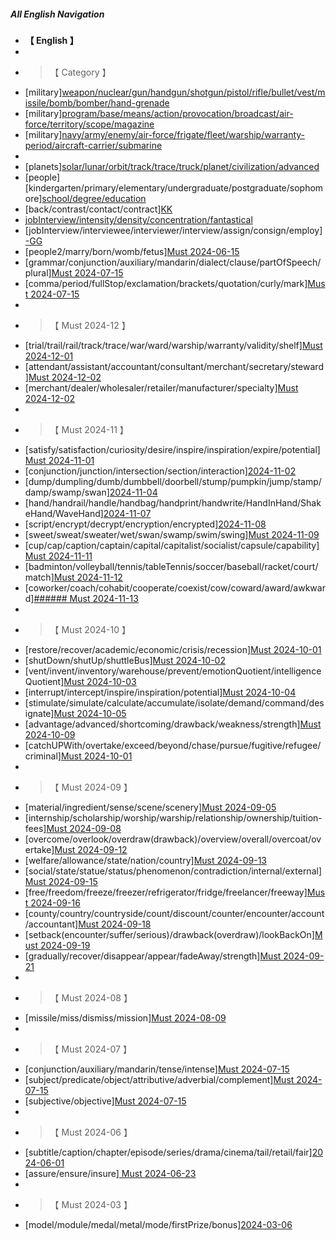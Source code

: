 ##### All English Navigation

- **【 English 】**
-
- > 【 Category 】
- [military][weapon/nuclear/gun/handgun/shotgun/pistol/rifle/bullet/vest/missile/bomb/bomber/hand-grenade](4-ENGLISH/0-0-CLASSIFICATION/AA-0-Military.md)
- [military][program/base/means/action/provocation/broadcast/air-force/territory/scope/magazine](4-ENGLISH/0-0-CLASSIFICATION/AA-0-Military.md)
- [military][navy/army/enemy/air-force/frigate/fleet/warship/warranty-period/aircraft-carrier/submarine](4-ENGLISH/0-0-CLASSIFICATION/AA-0-Military.md)
-
- [planets][solar/lunar/orbit/track/trace/truck/planet/civilization/advanced](4-ENGLISH/0-0-CLASSIFICATION/04-Classification/3-Planet.md)
- [people][kindergarten/primary/elementary/undergraduate/postgraduate/sophomore][school/degree/education](4-ENGLISH/0-0-CLASSIFICATION/BB-44-People.md)
- [back/contrast/contact/contract][KK](4-ENGLISH/0-0-CLASSIFICATION/AA-1-Bank.md)
- [jobInterview/intensity/density/concentration/fantastical](4-ENGLISH/0-0-CLASSIFICATION/AA-2-JobInterview.md)
- [jobInterview/interviewee/interviewer/interview/assign/consign/employ][-GG](4-ENGLISH/0-0-CLASSIFICATION/AA-2-JobInterview.md)
- [people2/marry/born/womb/fetus][Must 2024-06-15](4-ENGLISH/0-0-CLASSIFICATION/00-IELTS/IELTS-Must-20240601.md)
- [grammar/conjunction/auxiliary/mandarin/dialect/clause/partOfSpeech/plural][Must 2024-07-15](4-ENGLISH/0-0-CLASSIFICATION/00-IELTS/IELTS-Must-20240701.md)
- [comma/period/fullStop/exclamation/brackets/quotation/curly/mark][Must 2024-07-15](4-ENGLISH/0-0-CLASSIFICATION/00-IELTS/IELTS-Must-20240701.md)
-
- > 【 Must 2024-12 】
- [trial/trail/rail/track/trace/war/ward/warship/warranty/validity/shelf][Must 2024-12-01](4-ENGLISH/0-0-CLASSIFICATION/00-IELTS/IELTS-Must-20241201.md)
- [attendant/assistant/accountant/consultant/merchant/secretary/steward][Must 2024-12-02](4-ENGLISH/0-0-CLASSIFICATION/00-IELTS/IELTS-Must-20241201.md)
- [merchant/dealer/wholesaler/retailer/manufacturer/specialty][Must 2024-12-02](4-ENGLISH/0-0-CLASSIFICATION/00-IELTS/IELTS-Must-20241201.md)
-
- > 【 Must 2024-11 】
- [satisfy/satisfaction/curiosity/desire/inspire/inspiration/expire/potential][Must 2024-11-01](4-ENGLISH/0-0-CLASSIFICATION/00-IELTS/IELTS-Must-20241101.md)
- [conjunction/junction/intersection/section/interaction][2024-11-02](4-ENGLISH/0-0-CLASSIFICATION/00-IELTS/IELTS-Must-20241101.md)
- [dump/dumpling/dumb/dumbbell/doorbell/stump/pumpkin/jump/stamp/damp/swamp/swan][2024-11-04](4-ENGLISH/0-0-CLASSIFICATION/00-IELTS/IELTS-Must-20241101.md)
- [hand/handrail/handle/handbag/handprint/handwrite/HandInHand/ShakeHand/WaveHand][2024-11-07](4-ENGLISH/0-0-CLASSIFICATION/00-IELTS/IELTS-Must-20241101.md)
- [script/encrypt/decrypt/encryption/encrypted][2024-11-08](4-ENGLISH/0-0-CLASSIFICATION/00-IELTS/IELTS-Must-20241101.md)
- [sweet/sweat/sweater/wet/swan/swamp/swim/swing][Must 2024-11-09](4-ENGLISH/0-0-CLASSIFICATION/00-IELTS/IELTS-Must-20241101.md)
- [cup/cap/caption/captain/capital/capitalist/socialist/capsule/capability][Must 2024-11-11](4-ENGLISH/0-0-CLASSIFICATION/00-IELTS/IELTS-Must-20241101.md)
- [badminton/volleyball/tennis/tableTennis/soccer/baseball/racket/court/match][Must 2024-11-12](4-ENGLISH/0-0-CLASSIFICATION/00-IELTS/IELTS-Must-20241101.md)
- [coworker/coach/cohabit/cooperate/coexist/cow/coward/award/awkward][###### Must 2024-11-13](4-ENGLISH/0-0-CLASSIFICATION/00-IELTS/IELTS-Must-20241101.md)
-
- > 【 Must 2024-10 】
- [restore/recover/academic/economic/crisis/recession][Must 2024-10-01](4-ENGLISH/0-0-CLASSIFICATION/00-IELTS/IELTS-Must-20241001.md)
- [shutDown/shutUp/shuttleBus][Must 2024-10-02](4-ENGLISH/0-0-CLASSIFICATION/00-IELTS/IELTS-Must-20241001.md)
- [vent/invent/inventory/warehouse/prevent/emotionQuotient/intelligenceQuotient][Must 2024-10-03](4-ENGLISH/0-0-CLASSIFICATION/00-IELTS/IELTS-Must-20241001.md)
- [interrupt/intercept/inspire/inspiration/potential][Must 2024-10-04](4-ENGLISH/0-0-CLASSIFICATION/00-IELTS/IELTS-Must-20241001.md)
- [stimulate/simulate/calculate/accumulate/isolate/demand/command/designate][Must 2024-10-05](4-ENGLISH/0-0-CLASSIFICATION/00-IELTS/IELTS-Must-20241001.md)
- [advantage/advanced/shortcoming/drawback/weakness/strength][Must 2024-10-09](4-ENGLISH/0-0-CLASSIFICATION/00-IELTS/IELTS-Must-20241001.md)
- [catchUPWith/overtake/exceed/beyond/chase/pursue/fugitive/refugee/criminal][Must 2024-10-01](4-ENGLISH/0-0-CLASSIFICATION/00-IELTS/IELTS-Must-20241001.md)
-
- > 【 Must 2024-09 】
- [material/ingredient/sense/scene/scenery][Must 2024-09-05](4-ENGLISH/0-0-CLASSIFICATION/00-IELTS/IELTS-Must-20240901.md)
- [internship/scholarship/worship/warship/relationship/ownership/tuition-fees][Must 2024-09-08](4-ENGLISH/0-0-CLASSIFICATION/00-IELTS/IELTS-Must-20240901.md)
- [overcome/overlook/overdraw(drawback)/overview/overall/overcoat/overtake][Must 2024-09-12](4-ENGLISH/0-0-CLASSIFICATION/00-IELTS/IELTS-Must-20240901.md)
- [welfare/allowance/state/nation/country][Must 2024-09-13](4-ENGLISH/0-0-CLASSIFICATION/00-IELTS/IELTS-Must-20240901.md)
- [social/state/statue/status/phenomenon/contradiction/internal/external][Must 2024-09-15](4-ENGLISH/0-0-CLASSIFICATION/00-IELTS/IELTS-Must-20240901.md)
- [free/freedom/freeze/freezer/refrigerator/fridge/freelancer/freeway][Must 2024-09-16](4-ENGLISH/0-0-CLASSIFICATION/00-IELTS/IELTS-Must-20240901.md)
- [county/country/countryside/count/discount/counter/encounter/account/accountant][Must 2024-09-18](4-ENGLISH/0-0-CLASSIFICATION/00-IELTS/IELTS-Must-20240901.md)
- [setback(encounter/suffer/serious)/drawback(overdraw)/lookBackOn][Must 2024-09-19](4-ENGLISH/0-0-CLASSIFICATION/00-IELTS/IELTS-Must-20240901.md)
- [gradually/recover/disappear/appear/fadeAway/strength][Must 2024-09-21](4-ENGLISH/0-0-CLASSIFICATION/00-IELTS/IELTS-Must-20240901.md)
-
- > 【 Must 2024-08 】
- [missile/miss/dismiss/mission][Must 2024-08-09](4-ENGLISH/0-0-CLASSIFICATION/00-IELTS/IELTS-Must-20240801.md)
-
- > 【 Must 2024-07 】
- [conjunction/auxiliary/mandarin/tense/intense][Must 2024-07-15](4-ENGLISH/0-0-CLASSIFICATION/00-IELTS/IELTS-Must-20240701.md)
- [subject/predicate/object/attributive/adverbial/complement][Must 2024-07-15](4-ENGLISH/0-0-CLASSIFICATION/00-IELTS/IELTS-Must-20240701.md)
- [subjective/objective][Must 2024-07-15](4-ENGLISH/0-0-CLASSIFICATION/00-IELTS/IELTS-Must-20240701.md)
-
- > 【 Must 2024-06 】
- [subtitle/caption/chapter/episode/series/drama/cinema/tail/retail/fair][2024-06-01](4-ENGLISH/0-0-CLASSIFICATION/00-IELTS/IELTS-Must-20240601.md)
- [assure/ensure/insure][ Must 2024-06-23](4-ENGLISH/0-0-CLASSIFICATION/00-IELTS/IELTS-Must-20240601.md)
-
- > 【 Must 2024-03 】
- [model/module/medal/metal/mode/firstPrize/bonus][2024-03-06](4-ENGLISH/0-0-CLASSIFICATION/00-IELTS/IELTS-Must-20240301.md)
